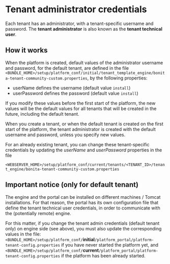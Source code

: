 # Tenant administrator credentials

Each tenant has an administrator, with a tenant-specific username and password. The **tenant administrator** is also known as the **tenant technical user**.

## How it works
When the platform is created, default values of the administrator username and password, for the default tenant, are defined in the file
`<BUNDLE_HOME>/setup/platform_conf/initial/tenant_template_engine/bonita-tenant-community-custom.properties`, by the following properties:

* userName defines the username (default value `install`)
* userPassword defines the password (default value `install`)

If you modify these values before the first start of the platform, the new values will be the default values for all tenants that will be
created in the future, including the default tenant.

When you create a tenant, or when the default tenant is created on the first start of the platform, the tenant administrator is created
with the default username and password, unless you specify new values.

For an already existing tenant, you can change these tenant-specific credentials by updating the *userName* and *userPassword* properties in the file

`<WEBSERVER_HOME>/setup/platform_conf/current/tenants/<TENANT_ID>/tenant_engine/bonita-tenant-community-custom.properties`


## Important notice (only for default tenant)
The engine and the portal can be installed on different machines / Tomcat installations. For that reason, the portal has its own configuration file
that define the tenant technical user credentials, in order to communicate with the (potentially remote) engine.

For this matter, if you change the tenant admin credentials (default tenant only) on engine side (see above), you must also update the corresponding values in the file:
`<BUNDLE_HOME>/setup/platform_conf/`**initial**`/platform_portal/platform-tenant-config.properties` if you have never started the platform yet, and
`<BUNDLE_HOME>/setup/platform_conf/`**current**`/platform_portal/platform-tenant-config.properties` if the platform has been already started.
